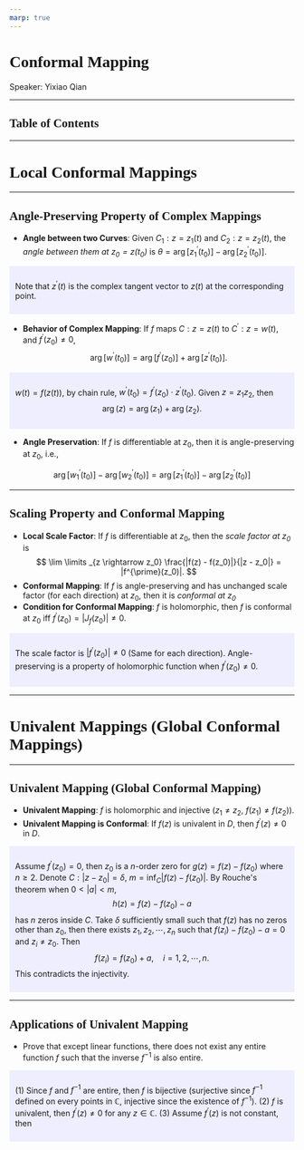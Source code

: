 ```yaml
---
marp: true
---
```

<style>
  section {
    font-family: 'LXGW Bright';
  }

  h1, h2, h3 {
    font-family: 'LXGW Bright';
  }
</style>
<style>
img[alt~="center"] {
  display: block;
  margin: 0 auto;
}
</style>
<style>
.note {
  background-color: #eef;
  padding: 10px;
  margin: 10px 0;
  text-align: left;
}
.trick {
  background-color: #fee;
  padding: 10px;
  margin: 10px 0;
  text-align: left;
}
</style>

# Conformal Mapping

Speaker: Yixiao Qian

---

## Table of Contents

---

# Local Conformal Mappings

---

## Angle-Preserving Property of Complex Mappings

- **Angle between two Curves**: Given $C_1:z=z_1(t)$ and $C_2:z=z_2(t)$, the *angle between them at $z_0=z(t_0)$* is $\theta = \operatorname{arg}[z^{\prime}_1(t_0)] - \operatorname{arg} [z^{\prime}_2(t_0)]$.

<div class=note>

Note that $z^{\prime}(t)$ is the complex tangent vector to $z(t)$ at the corresponding point.

</div>

- **Behavior of Complex Mapping**: If $f$ maps $C:z=z(t)$ to $C^{\prime}:z=w(t)$, and $f^{\prime}(z_0) \neq 0$,
$$ \operatorname{arg}[w^{\prime}(t_0)] = \operatorname{arg}[f^{\prime}(z_0)] + \operatorname{arg}[z^{\prime}(t_0)]. $$

<div class=note>

$w(t) = f(z(t))$, by chain rule, $w^{\prime}(t_0) = f^{\prime}(z_0) \cdot z^{\prime}(t_0)$. Given $z = z_1z_2$, then
$$\operatorname{arg}(z) = \operatorname{arg}(z_1) + \operatorname{arg}(z_2).$$

</div>

- **Angle Preservation**: If $f$ is differentiable at $z_0$, then it is angle-preserving at $z_0$, i.e.,

$$ \operatorname{arg}[w^{\prime}_1(t_0)] - \operatorname{arg}[w^{\prime}_2(t_0)] = \operatorname{arg}[z^{\prime}_1(t_0)] - \operatorname{arg}[z^{\prime}_2(t_0)] $$

---

## Scaling Property and Conformal Mapping

- **Local Scale Factor**: If $f$ is differentiable at $z_0$, then the *scale factor at $z_0$* is
$$ \lim \limits _{z \rightarrow z_0} \frac{|f(z) - f(z_0)|}{|z - z_0|} = |f^{\prime}(z_0)|. $$
- **Conformal Mapping**: If $f$ is angle-preserving and has unchanged scale factor (for each direction) at $z_0$, then it is *conformal at $z_0$*
- **Condition for Conformal Mapping**: $f$ is holomorphic, then $f$ is conformal at $z_0$ iff $f^{\prime}(z_0) = |J_f(z_0)| \neq 0$.

<div class=note>

The scale factor is $|f^{\prime}(z_0)| \neq 0$ (Same for each direction). Angle-preserving is a property of holomorphic function when $f^{\prime}(z_0) \neq 0$.

</div>

---

# Univalent Mappings (Global Conformal Mappings)

---

## Univalent Mapping (Global Conformal Mapping)

- **Univalent Mapping**: $f$ is holomorphic and injective ($z_1 \neq z_2$, $f(z_1) \neq f(z_2)$).
- **Univalent Mapping is Conformal**: If $f(z)$ is univalent in $D$, then $f^{\prime}(z) \neq 0$ in $D$.

<div class=note>

Assume $f^{\prime}(z_0) = 0$, then $z_0$ is a $n$-order zero for $g(z) = f(z) - f(z_0)$ where $n \geq 2$. Denote $C:|z-z_0| = \delta$, $m = \inf_C |f(z) - f(z_0)|$. By Rouche's theorem when $0 < |a| < m$, 
$$ h(z) = f(z) - f(z_0) - a $$
has $n$ zeros inside $C$. Take $\delta$ sufficiently small such that $f(z)$ has no zeros other than $z_0$, then there exists $z_1,z_2,\cdots,z_n$ such that $f(z_i)-f(z_0)-a = 0$ and $z_i \neq z_0$. Then
$$ f(z_i) = f(z_0) + a, \quad i = 1,2,\cdots,n. $$
This contradicts the injectivity.

</div>

---

## Applications of Univalent Mapping

- Prove that except linear functions, there does not exist any entire function $f$ such that the inverse $f^{-1}$ is also entire.

<div class=note>

(1) Since $f$ and $f^{-1}$ are entire, then $f$ is bijective (surjective since $f^{-1}$ defined on every points in $\mathbb{C}$, injective since the existence of $f^{-1}$).
(2) $f$ is univalent, then $f^{\prime}(z) \neq 0$ for any $z \in \mathbb{C}$.
(3) Assume $f^{\prime}(z)$ is not constant, then 

</div>


